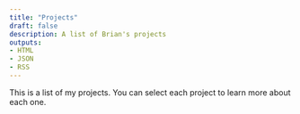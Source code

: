 ```yaml
---
title: "Projects"
draft: false
description: A list of Brian's projects
outputs:
- HTML
- JSON
- RSS
---
```


This is a list of my projects. You can select each project to learn more about each one.

